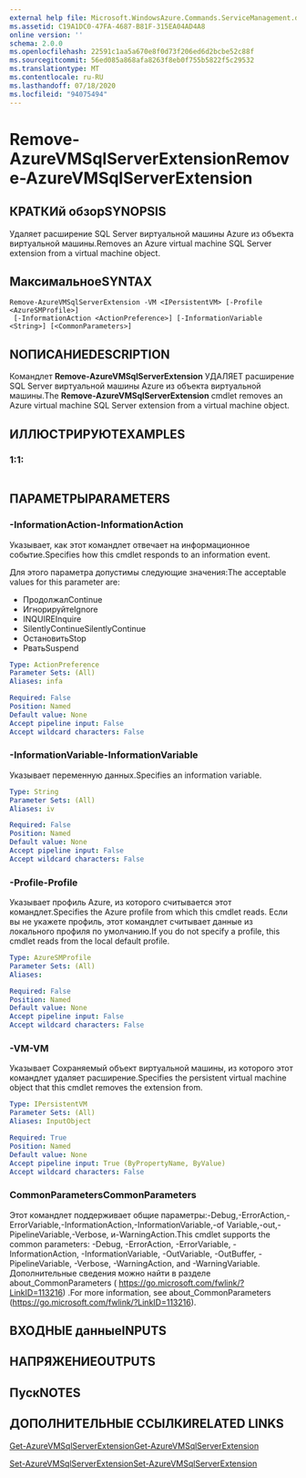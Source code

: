 ```yaml
---
external help file: Microsoft.WindowsAzure.Commands.ServiceManagement.dll-Help.xml
ms.assetid: C19A1DC0-47FA-4687-B81F-315EA04AD4A8
online version: ''
schema: 2.0.0
ms.openlocfilehash: 22591c1aa5a670e8f0d73f206ed6d2bcbe52c88f
ms.sourcegitcommit: 56ed085a868afa8263f8eb0f755b5822f5c29532
ms.translationtype: MT
ms.contentlocale: ru-RU
ms.lasthandoff: 07/18/2020
ms.locfileid: "94075494"
---
```

# <span data-ttu-id="b94c5-101">Remove-AzureVMSqlServerExtension</span><span class="sxs-lookup"><span data-stu-id="b94c5-101">Remove-AzureVMSqlServerExtension</span></span>

## <span data-ttu-id="b94c5-102">КРАТКИй обзор</span><span class="sxs-lookup"><span data-stu-id="b94c5-102">SYNOPSIS</span></span>
<span data-ttu-id="b94c5-103">Удаляет расширение SQL Server виртуальной машины Azure из объекта виртуальной машины.</span><span class="sxs-lookup"><span data-stu-id="b94c5-103">Removes an Azure virtual machine SQL Server extension from a virtual machine object.</span></span>

## <span data-ttu-id="b94c5-104">Максимальное</span><span class="sxs-lookup"><span data-stu-id="b94c5-104">SYNTAX</span></span>

```
Remove-AzureVMSqlServerExtension -VM <IPersistentVM> [-Profile <AzureSMProfile>]
 [-InformationAction <ActionPreference>] [-InformationVariable <String>] [<CommonParameters>]
```

## <span data-ttu-id="b94c5-105">NОПИСАНИЕ</span><span class="sxs-lookup"><span data-stu-id="b94c5-105">DESCRIPTION</span></span>
<span data-ttu-id="b94c5-106">Командлет **Remove-AzureVMSqlServerExtension** УДАЛЯЕТ расширение SQL Server виртуальной машины Azure из объекта виртуальной машины.</span><span class="sxs-lookup"><span data-stu-id="b94c5-106">The **Remove-AzureVMSqlServerExtension** cmdlet removes an Azure virtual machine SQL Server extension from a virtual machine object.</span></span>

## <span data-ttu-id="b94c5-107">ИЛЛЮСТРИРУЮТ</span><span class="sxs-lookup"><span data-stu-id="b94c5-107">EXAMPLES</span></span>

### <span data-ttu-id="b94c5-108">1:</span><span class="sxs-lookup"><span data-stu-id="b94c5-108">1:</span></span>
```

```

## <span data-ttu-id="b94c5-109">ПАРАМЕТРЫ</span><span class="sxs-lookup"><span data-stu-id="b94c5-109">PARAMETERS</span></span>

### <span data-ttu-id="b94c5-110">-InformationAction</span><span class="sxs-lookup"><span data-stu-id="b94c5-110">-InformationAction</span></span>
<span data-ttu-id="b94c5-111">Указывает, как этот командлет отвечает на информационное событие.</span><span class="sxs-lookup"><span data-stu-id="b94c5-111">Specifies how this cmdlet responds to an information event.</span></span>

<span data-ttu-id="b94c5-112">Для этого параметра допустимы следующие значения:</span><span class="sxs-lookup"><span data-stu-id="b94c5-112">The acceptable values for this parameter are:</span></span>

- <span data-ttu-id="b94c5-113">Продолжал</span><span class="sxs-lookup"><span data-stu-id="b94c5-113">Continue</span></span>
- <span data-ttu-id="b94c5-114">Игнорируйте</span><span class="sxs-lookup"><span data-stu-id="b94c5-114">Ignore</span></span>
- <span data-ttu-id="b94c5-115">INQUIRE</span><span class="sxs-lookup"><span data-stu-id="b94c5-115">Inquire</span></span>
- <span data-ttu-id="b94c5-116">SilentlyContinue</span><span class="sxs-lookup"><span data-stu-id="b94c5-116">SilentlyContinue</span></span>
- <span data-ttu-id="b94c5-117">Остановить</span><span class="sxs-lookup"><span data-stu-id="b94c5-117">Stop</span></span>
- <span data-ttu-id="b94c5-118">Рвать</span><span class="sxs-lookup"><span data-stu-id="b94c5-118">Suspend</span></span>

```yaml
Type: ActionPreference
Parameter Sets: (All)
Aliases: infa

Required: False
Position: Named
Default value: None
Accept pipeline input: False
Accept wildcard characters: False
```

### <span data-ttu-id="b94c5-119">-InformationVariable</span><span class="sxs-lookup"><span data-stu-id="b94c5-119">-InformationVariable</span></span>
<span data-ttu-id="b94c5-120">Указывает переменную данных.</span><span class="sxs-lookup"><span data-stu-id="b94c5-120">Specifies an information variable.</span></span>

```yaml
Type: String
Parameter Sets: (All)
Aliases: iv

Required: False
Position: Named
Default value: None
Accept pipeline input: False
Accept wildcard characters: False
```

### <span data-ttu-id="b94c5-121">-Profile</span><span class="sxs-lookup"><span data-stu-id="b94c5-121">-Profile</span></span>
<span data-ttu-id="b94c5-122">Указывает профиль Azure, из которого считывается этот командлет.</span><span class="sxs-lookup"><span data-stu-id="b94c5-122">Specifies the Azure profile from which this cmdlet reads.</span></span>
<span data-ttu-id="b94c5-123">Если вы не укажете профиль, этот командлет считывает данные из локального профиля по умолчанию.</span><span class="sxs-lookup"><span data-stu-id="b94c5-123">If you do not specify a profile, this cmdlet reads from the local default profile.</span></span>

```yaml
Type: AzureSMProfile
Parameter Sets: (All)
Aliases: 

Required: False
Position: Named
Default value: None
Accept pipeline input: False
Accept wildcard characters: False
```

### <span data-ttu-id="b94c5-124">-VM</span><span class="sxs-lookup"><span data-stu-id="b94c5-124">-VM</span></span>
<span data-ttu-id="b94c5-125">Указывает Сохраняемый объект виртуальной машины, из которого этот командлет удаляет расширение.</span><span class="sxs-lookup"><span data-stu-id="b94c5-125">Specifies the persistent virtual machine object that this cmdlet removes the extension from.</span></span>

```yaml
Type: IPersistentVM
Parameter Sets: (All)
Aliases: InputObject

Required: True
Position: Named
Default value: None
Accept pipeline input: True (ByPropertyName, ByValue)
Accept wildcard characters: False
```

### <span data-ttu-id="b94c5-126">CommonParameters</span><span class="sxs-lookup"><span data-stu-id="b94c5-126">CommonParameters</span></span>
<span data-ttu-id="b94c5-127">Этот командлет поддерживает общие параметры:-Debug,-ErrorAction,-ErrorVariable,-InformationAction,-InformationVariable,-of Variable,-out,-PipelineVariable,-Verbose, и-WarningAction.</span><span class="sxs-lookup"><span data-stu-id="b94c5-127">This cmdlet supports the common parameters: -Debug, -ErrorAction, -ErrorVariable, -InformationAction, -InformationVariable, -OutVariable, -OutBuffer, -PipelineVariable, -Verbose, -WarningAction, and -WarningVariable.</span></span> <span data-ttu-id="b94c5-128">Дополнительные сведения можно найти в разделе about_CommonParameters ( https://go.microsoft.com/fwlink/?LinkID=113216) .</span><span class="sxs-lookup"><span data-stu-id="b94c5-128">For more information, see about_CommonParameters (https://go.microsoft.com/fwlink/?LinkID=113216).</span></span>

## <span data-ttu-id="b94c5-129">ВХОДНЫЕ данные</span><span class="sxs-lookup"><span data-stu-id="b94c5-129">INPUTS</span></span>

## <span data-ttu-id="b94c5-130">НАПРЯЖЕНИЕ</span><span class="sxs-lookup"><span data-stu-id="b94c5-130">OUTPUTS</span></span>

## <span data-ttu-id="b94c5-131">Пуск</span><span class="sxs-lookup"><span data-stu-id="b94c5-131">NOTES</span></span>

## <span data-ttu-id="b94c5-132">ДОПОЛНИТЕЛЬНЫЕ ССЫЛКИ</span><span class="sxs-lookup"><span data-stu-id="b94c5-132">RELATED LINKS</span></span>

[<span data-ttu-id="b94c5-133">Get-AzureVMSqlServerExtension</span><span class="sxs-lookup"><span data-stu-id="b94c5-133">Get-AzureVMSqlServerExtension</span></span>](./Get-AzureVMSqlServerExtension.md)

[<span data-ttu-id="b94c5-134">Set-AzureVMSqlServerExtension</span><span class="sxs-lookup"><span data-stu-id="b94c5-134">Set-AzureVMSqlServerExtension</span></span>](./Set-AzureVMSqlServerExtension.md)


